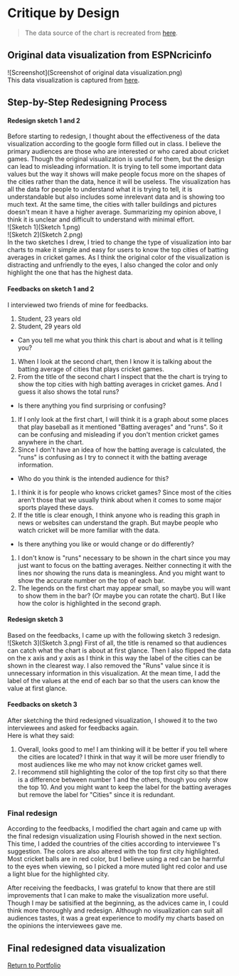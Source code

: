 # Critique by Design
>  The data source of the chart is recreated from [here](https://runrepeat.com/your-city-cricket-world-cup-rankings).  

## Original data visualization from ESPNcricinfo
![Screenshot](Screenshot of original data visualization.png)  
This data visualization is captured from [here](https://www.espncricinfo.com/story/which-top-cricket-city-would-win-the-world-cup-1196522).  
  
## Step-by-Step Redesigning Process
#### Redesign sketch 1 and 2
Before starting to redesign, I thought about the effectiveness of the data visualization according to the google form filled out in class. I believe the primary audiences are those who are interested or who cared about cricket games. Though the original visualization is useful for them, but the design can lead to misleading information. It is trying to tell some important data values but the way it shows will make people focus more on the shapes of the cities rather than the data, hence it will be useless. The visualization has all the data for people to understand what it is trying to tell, it is understandable but also includes some inrelevant data and is showing too much text. At the same time, the cities with taller buildings and pictures doesn't mean it have a higher average. Summarizing my opinion above, I think it is unclear and difficult to understand with minimal effort.  
![Sketch 1](Sketch 1.png)  
![Sketch 2](Sketch 2.png)  
In the two sketches I drew, I tried to change the type of visualization into bar charts to make it simple and easy for users to know the top cities of batting averages in cricket games. As I think the original color of the visualization is distracting and unfriendly to the eyes, I also changed the color and only highlight the one that has the highest data.  
  
#### Feedbacks on sketch 1 and 2
I interviewed two friends of mine for feedbacks. 
1. Student, 23 years old
2. Student, 29 years old
  
- Can you tell me what you think this chart is about and what is it telling you?  
1.  When I look at the second chart, then I know it is talking about the batting average of cities that plays cricket games.  
2. From the title of the second chart I inspect that the the chart is trying to show the top cities with high batting averages in cricket games. And I guess it also shows the total runs?  
  
- Is there anything you find surprising or confusing?  
1. If I only look at the first chart, I will think it is a graph about some places that play baseball as it mentioned "Batting averages" and "runs". So it can be confusing and misleading if you don't mention cricket games anywhere in the chart.  
2. Since I don't have an idea of how the batting average is calculated, the "runs" is confusing as I try to connect it with the batting average information.  
  
- Who do you think is the intended audience for this?  
1. I think it is for people who knows cricket games? Since most of the cities aren't those that we usually think about when it comes to some major sports played these days.  
2. If the title is clear enough, I think anyone who is reading this graph in news or websites can understand the graph. But maybe people who watch cricket will be more familiar with the data.  
  
- Is there anything you like or would change or do differently?  
1. I don't know is "runs" necessary to be shown in the chart since you may just want to focus on the batting averages. Neither connecting it with the lines nor showing the runs data is meaningless. And you might want to show the accurate number on the top of each bar.  
2. The legends on the first chart may appear small, so maybe you will want to show them in the bar? (Or maybe you can rotate the chart). But I like how the color is highlighted in the second graph.  
  
#### Redesign sketch 3
Based on the feedbacks, I came up with the following sketch 3 redesign.  
![Sketch 3](Sketch 3.png)
First of all, the title  is renamed so that audiences can catch what the chart is about at first glance. Then I also flipped the data on the x axis and y axis as I think in this way the label of the cities can be shown in the clearest way. I also removed the "Runs" value since it is unnecessary information in this visualization. At the mean time, I add the label of the values at the end of each bar so that the users can know the value at first glance.  
  
#### Feedbacks on sketch 3
After sketching the third redesigned visualization, I showed it to the two interviewees and asked for feedbacks again.  
Here is what they said:  
1. Overall, looks good to me! I am thinking will it be better if you tell where the cities are located? I think in that way it will be more user friendly to most audiences like me who may not know cricket games well.
2. I recommend still highlighting the color of the top first city so that there is a difference between number 1 and the others, though you only show the top 10. And you might want to keep the label for the batting averages but remove the label for "Cities" since it is redundant.  

### Final redesign
According to the feedbacks, I modified the chart again and came up with the final redesign visualization using Flourish showed in the next section. This time, I added the countries of the cities according to interviewee 1's suggestion. The colors are also altered with the top first city highlighted. Most cricket balls are in red color, but I believe using a red can be harmful to the eyes when viewing, so I picked a more muted light red color and use a light blue for the highlighted city.

After receiving the feedbacks, I was grateful to know that there are still improvements that I can make to make the visualization more useful. Though I may be satisified at the beginning, as the advices came in, I could think more thoroughly and redesign. Although no visualization can suit all audiences tastes, it was a great experience to modify my charts based on the opinions the interviewees gave me.

## Final redesigned data visualization  
<div class="flourish-embed flourish-chart" data-src="visualisation/11802985"><script src="https://public.flourish.studio/resources/embed.js"></script></div>

[Return to Portfolio](https://andreywc.github.io/94870-portfolio/)
